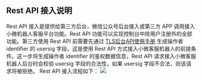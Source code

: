 ## Rest API 接入说明

Rest API 接入是提供给第三方后台，微信公众号后台接入或第三方 APP 调用接入小微机器人客服平台功能。Rest API 功能可以实现控制台中除用户注册外的全部功能。第三方使用 Rest API 前需要先通过 [TLS后台API使用手册](https://cloud.tencent.com/document/product/269/1510) 生成操作者 identifier 的 usersig 字段，这是使用 Rest API 方式接入小微客服机器人的前提条件。这一步将生成操作者 identifier 的鉴权数据信息，Rest API 请求接入小微客服机器人后台时会校验 usersig 字段的合法性，如果 usersig 字段不合法，则该请求将被拒绝。
Rest API 接入流程如下：
![](//mc.qcloudimg.com/static/img/6ee9c38421513642266ed50c2de89a1e/image.png)





